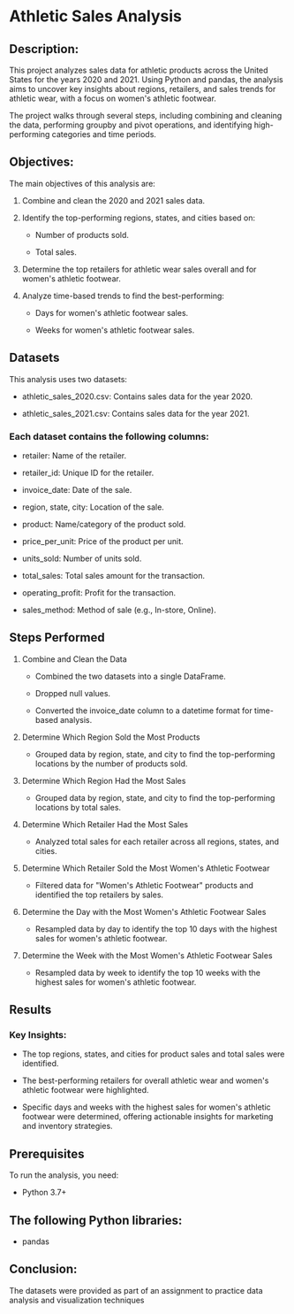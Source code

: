 # Athletic Sales Analysis

## Description:

This project analyzes sales data for athletic products across the United States for the years 2020 and 2021. Using Python and pandas, the analysis aims to uncover key insights about regions, retailers, and sales trends for athletic wear, with a focus on women's athletic footwear.

The project walks through several steps, including combining and cleaning the data, performing groupby and pivot operations, and identifying high-performing categories and time periods.

## Objectives:

The main objectives of this analysis are:

1. Combine and clean the 2020 and 2021 sales data.

2. Identify the top-performing regions, states, and cities based on:

   - Number of products sold.

   - Total sales.
   
3. Determine the top retailers for athletic wear sales overall and for women's athletic footwear.

4. Analyze time-based trends to find the best-performing:

   - Days for women's athletic footwear sales.

   - Weeks for women's athletic footwear sales.

## Datasets

This analysis uses two datasets:

- athletic_sales_2020.csv: Contains sales data for the year 2020.

- athletic_sales_2021.csv: Contains sales data for the year 2021.

### Each dataset contains the following columns:

- retailer: Name of the retailer.

- retailer_id: Unique ID for the retailer.

- invoice_date: Date of the sale.

- region, state, city: Location of the sale.

- product: Name/category of the product sold.

- price_per_unit: Price of the product per unit.

- units_sold: Number of units sold.

- total_sales: Total sales amount for the transaction.

- operating_profit: Profit for the transaction.

- sales_method: Method of sale (e.g., In-store, Online).

## Steps Performed

1. Combine and Clean the Data

   - Combined the two datasets into a single DataFrame.

   - Dropped null values.

   - Converted the invoice_date column to a datetime format for time-based analysis.

2. Determine Which Region Sold the Most Products

   - Grouped data by region, state, and city to find the top-performing locations by the number of products sold.

3. Determine Which Region Had the Most Sales

   - Grouped data by region, state, and city to find the top-performing locations by total sales.

4. Determine Which Retailer Had the Most Sales

   - Analyzed total sales for each retailer across all regions, states, and cities.

5. Determine Which Retailer Sold the Most Women's Athletic Footwear

   - Filtered data for "Women's Athletic Footwear" products and identified the top retailers by sales.

6. Determine the Day with the Most Women's Athletic Footwear Sales

   - Resampled data by day to identify the top 10 days with the highest sales for women's athletic footwear.

7. Determine the Week with the Most Women's Athletic Footwear Sales

   - Resampled data by week to identify the top 10 weeks with the highest sales for women's athletic footwear.


## Results

### Key Insights:

- The top regions, states, and cities for product sales and total sales were identified.

- The best-performing retailers for overall athletic wear and women's athletic footwear were highlighted.

- Specific days and weeks with the highest sales for women's athletic footwear were determined, offering actionable insights for marketing and inventory strategies.

## Prerequisites

To run the analysis, you need:

- Python 3.7+

## The following Python libraries:

- pandas


## Conclusion:

The datasets were provided as part of an assignment to practice data analysis and visualization techniques
